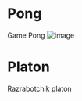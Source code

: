 # Pong
Game Pong
![image](https://github.com/user-attachments/assets/3c7b5f89-cba7-48c0-b018-a0f98b19429c)

# Platon
Razrabotchik platon

